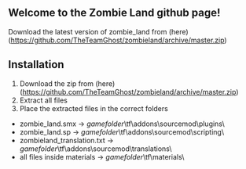 Welcome to the Zombie Land github page!
-----------------------------------------------------------------
Download the latest version of zombie_land from (here)(https://github.com/TheTeamGhost/zombieland/archive/master.zip)

Installation
-----------------
1. Download the zip from (here)(https://github.com/TheTeamGhost/zombieland/archive/master.zip)
1. Extract all files
1. Place the extracted files in the correct folders
 - zombie_land.smx -> *gamefolder*\tf\addons\sourcemod\plugins\
 - zombie_land.sp -> *gamefolder*\tf\addons\sourcemod\scripting\
 - zombieland_translation.txt -> *gamefolder*\tf\addons\sourcemod\translations\
 - all files inside materials -> *gamefolder*\tf\materials\